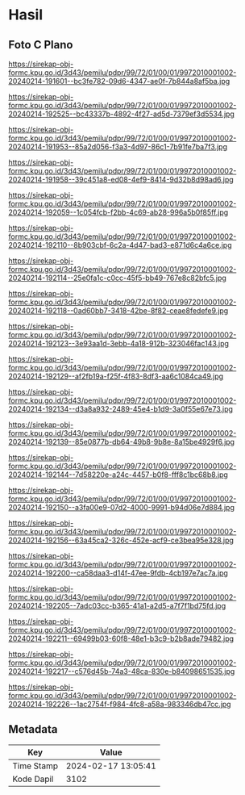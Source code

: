 # Hasil

## Foto C Plano

https://sirekap-obj-formc.kpu.go.id/3d43/pemilu/pdpr/99/72/01/00/01/9972010001002-20240214-191601--bc3fe782-09d6-4347-ae0f-7b844a8af5ba.jpg

https://sirekap-obj-formc.kpu.go.id/3d43/pemilu/pdpr/99/72/01/00/01/9972010001002-20240214-192525--bc43337b-4892-4f27-ad5d-7379ef3d5534.jpg

https://sirekap-obj-formc.kpu.go.id/3d43/pemilu/pdpr/99/72/01/00/01/9972010001002-20240214-191953--85a2d056-f3a3-4d97-86c1-7b91fe7ba7f3.jpg

https://sirekap-obj-formc.kpu.go.id/3d43/pemilu/pdpr/99/72/01/00/01/9972010001002-20240214-191958--39c451a8-ed08-4ef9-8414-9d32b8d98ad6.jpg

https://sirekap-obj-formc.kpu.go.id/3d43/pemilu/pdpr/99/72/01/00/01/9972010001002-20240214-192059--1c054fcb-f2bb-4c69-ab28-996a5b0f85ff.jpg

https://sirekap-obj-formc.kpu.go.id/3d43/pemilu/pdpr/99/72/01/00/01/9972010001002-20240214-192110--8b903cbf-6c2a-4d47-bad3-e871d6c4a6ce.jpg

https://sirekap-obj-formc.kpu.go.id/3d43/pemilu/pdpr/99/72/01/00/01/9972010001002-20240214-192114--25e0fa1c-c0cc-45f5-bb49-767e8c82bfc5.jpg

https://sirekap-obj-formc.kpu.go.id/3d43/pemilu/pdpr/99/72/01/00/01/9972010001002-20240214-192118--0ad60bb7-3418-42be-8f82-ceae8fedefe9.jpg

https://sirekap-obj-formc.kpu.go.id/3d43/pemilu/pdpr/99/72/01/00/01/9972010001002-20240214-192123--3e93aa1d-3ebb-4a18-912b-323046fac143.jpg

https://sirekap-obj-formc.kpu.go.id/3d43/pemilu/pdpr/99/72/01/00/01/9972010001002-20240214-192129--af2fb19a-f25f-4f83-8df3-aa6c1084ca49.jpg

https://sirekap-obj-formc.kpu.go.id/3d43/pemilu/pdpr/99/72/01/00/01/9972010001002-20240214-192134--d3a8a932-2489-45e4-b1d9-3a0f55e67e73.jpg

https://sirekap-obj-formc.kpu.go.id/3d43/pemilu/pdpr/99/72/01/00/01/9972010001002-20240214-192139--85e0877b-db64-49b8-9b8e-8a15be4929f6.jpg

https://sirekap-obj-formc.kpu.go.id/3d43/pemilu/pdpr/99/72/01/00/01/9972010001002-20240214-192144--7d58220e-a24c-4457-b0f8-fff8c1bc68b8.jpg

https://sirekap-obj-formc.kpu.go.id/3d43/pemilu/pdpr/99/72/01/00/01/9972010001002-20240214-192150--a3fa00e9-07d2-4000-9991-b94d06e7d884.jpg

https://sirekap-obj-formc.kpu.go.id/3d43/pemilu/pdpr/99/72/01/00/01/9972010001002-20240214-192156--63a45ca2-326c-452e-acf9-ce3bea95e328.jpg

https://sirekap-obj-formc.kpu.go.id/3d43/pemilu/pdpr/99/72/01/00/01/9972010001002-20240214-192200--ca58daa3-d14f-47ee-9fdb-4cb197e7ac7a.jpg

https://sirekap-obj-formc.kpu.go.id/3d43/pemilu/pdpr/99/72/01/00/01/9972010001002-20240214-192205--7adc03cc-b365-41a1-a2d5-a7f7f1bd75fd.jpg

https://sirekap-obj-formc.kpu.go.id/3d43/pemilu/pdpr/99/72/01/00/01/9972010001002-20240214-192211--69499b03-60f8-48e1-b3c9-b2b8ade79482.jpg

https://sirekap-obj-formc.kpu.go.id/3d43/pemilu/pdpr/99/72/01/00/01/9972010001002-20240214-192217--c576d45b-74a3-48ca-830e-b84098651535.jpg

https://sirekap-obj-formc.kpu.go.id/3d43/pemilu/pdpr/99/72/01/00/01/9972010001002-20240214-192226--1ac2754f-f984-4fc8-a58a-983346db47cc.jpg


## Metadata

| Key        | Value               |
| ---------- | ------------------- |
| Time Stamp | 2024-02-17 13:05:41 |
| Kode Dapil | 3102                |



